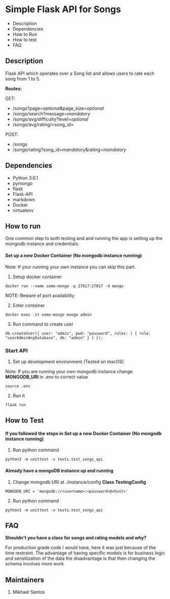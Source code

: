 # Simple Flask API for Songs

* Description
* Dependencies
* How to Run
* How to test
* FAQ

## Description

Flask API which operates over a Song list and allows users to rate each song from 1 to 5.

**Routes:**

GET:

* /songs?page=*optional*&page_size=*optional*
* /songs/search?message=*mandatory*
* /songs/avg/difficulty?level=*optional*
* /songs/avg/rating/<song_id>

POST:

* /songs
* /songs/rating?song_id=*mandatory*&rating=*mandatory*

## Dependencies

* Python 3.6.1
* pymongo
* flask
* Flask-API
* markdown
* Docker
* virtualenv

## How to run

One common step to both testing and and running the app is setting up the mongodb instance and credentials:

#### Set up a new Docker Container (No mongodb instance running)

Note: If your running your own instance you can skip this part.

1. Setup docker container

```
docker run --name some-mongo -p 27017:27017 -d mongo
```

NOTE: Beware of port availability

2. Enter container

```
docker exec -it some-mongo mongo admin
```

3. Run command to create user

```
db.createUser({ user: "admin", pwd: "password", roles: [ { role: "userAdminAnyDatabase", db: "admin" } ] });
```

### Start API

1. Set up development environment (Tested on macOS)

Note: If you are running your own mongodb instance change **MONGODB_URI** in .env to correct value

```
source .env
```


2. Run it

```
flask run
```

## How to Test

#### If you followed the steps in **Set up a new Docker Container (No mongodb instance running)**

1. Run python command

```
python3 -m unittest -v tests.test_songs_api
```

#### Already have a mongoDB instance up and running

1. Change mongodb URI at ./instance/config **Class TestingConfig**

```
MONGODB_URI = 'mongodb://<username>:<password>@<host>'
```

2. Run python command

```
python3 -m unittest -v tests.test_songs_api
```

## FAQ

**Shouldn't you have a class for songs and rating models and why?**

For production grade code I would have, here it was just because of the time restraint.
The advantage of having specific models is for business logic and sensitization of the data the disadvantage is that then changing the schema involves more work


## Maintainers
1. Mikhael Santos

